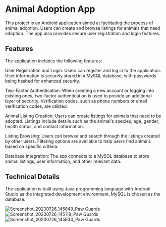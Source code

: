 # Animal Adoption App
This project is an Android application aimed at facilitating the process of animal adoption. Users can create and browse listings for animals that need adoption. The app also provides secure user registration and login features.

## Features
The application includes the following features:

User Registration and Login: Users can register and log in to the application. User information is securely stored in a MySQL database, with passwords being hashed for enhanced security.

Two-Factor Authentication: When creating a new account or logging into existing ones, two-factor authentication is used to provide an additional layer of security. Verification codes, such as phone numbers or email verification codes, are utilized.

Animal Listing Creation: Users can create listings for animals that need to be adopted. Listings include details such as the animal's species, age, gender, health status, and contact information.

Listing Browsing: Users can browse and search through the listings created by other users. Filtering options are available to help users find animals based on specific criteria.

Database Integration: The app connects to a MySQL database to store animal listings, user information, and other relevant data.

## Technical Details
The application is built using Java programming language with Android Studio as the integrated development environment. MySQL is chosen as the database.

![Screenshot_20230726_145849_Paw Guards](https://github.com/kardelencanoglu/MyPetsApp/assets/85257891/29f850e1-ac54-4a3e-b7f0-25b056dac496) ![Screenshot_20230726_145118_Paw Guards](https://github.com/kardelencanoglu/MyPetsApp/assets/85257891/f40694bf-b075-4271-922b-c4b2091bb34f) ![Screenshot_20230726_145834_Paw Guards](https://github.com/kardelencanoglu/MyPetsApp/assets/85257891/77ddf89d-9e7d-4610-bafb-1ba2f6bfb278)
